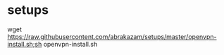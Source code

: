 # setups
wget https://raw.githubusercontent.com/abrakazam/setups/master/openvpn-install.sh;sh openvpn-install.sh